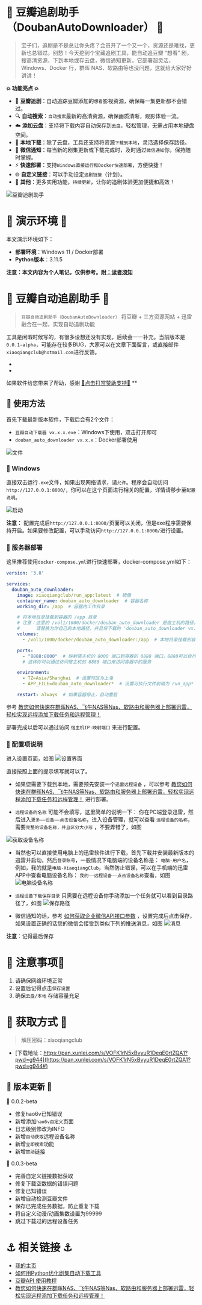 
# 📖 豆瓣追剧助手（DoubanAutoDownloader） 📖

> 宝子们，追剧是不是总让你头疼？会员开了一个又一个，资源还是难找，更新也总错过。别愁！今天挖到个宝藏追剧工具，能自动追豆瓣 “想看”
> 剧，搜高清资源，下到本地或存云盘，微信通知更新。它部署超灵活，Windows、Docker 行，群晖 NAS、软路由等也没问题，这就给大家好好讲讲！

**💥 功能亮点 💥**

- 🍿 **豆瓣追剧**：自动追踪豆瓣添加的`想看`影视资源，确保每一集更新都不会错过。
- 🔍 **自动搜索**：`自动搜索`最新的高清资源，确保画质清晰，观影体验一流。
- ☁️ **添加云盘**：支持将下载内容自动保存到`云盘`，轻松管理，无需占用本地硬盘空间。
- 💾 **本地下载**：除了云盘，工具还支持将资源`下载到本地`，灵活选择保存路径。
- 📱 **微信通知**：每当新的剧集更新或下载完成时，及时通过`微信通知`你，保持随时掌握。
- ⚡ **快速部署**：支持`Windows直接运行和Docker快速部署`，方便快捷！
- 🌐 **自定义链接**：可以手动设定`追剧链接`（计划）。
- 🎈 **其他**：更多实用功能，`持续更新`，让你的追剧体验更加便捷和高效！

![豆瓣追剧助手](https://i-blog.csdnimg.cn/direct/1759bb9791a1469390277daab2e7fcee.png)

# 🏡 演示环境 🏡

本文演示环境如下：

- **部署环境**：Windows 11 / Docker部署
- **Python版本**：3.11.5

**注意：本文内容为个人笔记，仅供参考。[附：读者须知](https://xiaoqiangclub.blog.csdn.net/article/details/138905099)**

# 📒 豆瓣自动追剧助手 📒

> `豆瓣自动追剧助手（DoubanAutoDownloader）` 将豆瓣 + 三方资源网站 + 迅雷融合在一起，实现自动追剧功能

工具是闲暇时候写的，有很多设想还没有实现，后续会一一补充。当前版本是`0.0.1-alpha`，可能存在较多BUG，大家可以在文章下面留言，或直接邮件
`xiaoqiangclub@hotmail.com`进行反馈。

*

*

如果软件给您带来了帮助，感谢 [💋点击打赏赞助支持💋](https://gitee.com/xiaoqiangclub/xiaoqiangapps/raw/master/images/xiaoqiangclub_ad.png)
**

## 📝 使用方法

首先下载最新版本软件，下载后会有2个文件：

- `豆瓣自动下载器 vx.x.x.exe`：Windows下使用，双击打开即可
- `douban_auto_downloader vx.x.x`：Docker部署使用

![文件](https://i-blog.csdnimg.cn/direct/c5ddcecccf3044a2baaeb552a8acf94f.png)

### 🔖 Windows

直接双击运行`.exe`文件，如果出现网络请求，请`允许`。程序会自动访问`http://127.0.0.1:8000/`，你可以在这个页面进行相关的配置，详情请移步至`配置说明`。

![启动](https://i-blog.csdnimg.cn/direct/6af29a4bdfd04ed1a5cf02bb8a7b7867.png)

**注意：** 配置完成后`http://127.0.0.1:8000/`页面可以关闭，但是exe程序需要保持开启。如果要修改配置，可以手动访问`http://127.0.0.1:8000/`进行设置。

### 🔖 服务器部署

这里推荐使用`docker-compose.yml`进行快速部署，docker-compose.yml如下：

```yaml
version: '3.8'

services:
  douban_auto_downloader:
    image: xiaoqiangclub/run_app:latest  # 镜像
    container_name: douban_auto_downloader  # 容器名称
    working_dir: /app  # 容器内工作目录

    # 将本地目录挂载到容器的 /app 目录
    # 注意：这里的 /vol1/1000/docker/douban_auto_downloader 是宿主机的路径，
    #      请替换为你自己的本地路径，并且将下载的 'douban_auto_downloader vx.x.x' 文件放到这个目录。
    volumes:
      - /vol1/1000/docker/douban_auto_downloader:/app  # 本地目录挂载到容器的 /app 目录

    ports:
      - "8888:8000"  # 映射宿主机的 8000 端口到容器的 8888 端口，8888可以自行修改
      # 这样你可以通过访问宿主机的 8888 端口来访问容器中的服务

    environment:
      - TZ=Asia/Shanghai  # 设置时区为上海
      - APP_FILE=douban_auto_downloader*  # 设置可执行文件前缀为 run_app*

    restart: always  # 如果容器停止，自动重启
```

参考 [教您如何快速在群晖NAS、飞牛NAS等Nas、软路由和服务器上部署迅雷，轻松实现远程添加下载任务和远程管理！](https://xiaoqiangclub.blog.csdn.net/article/details/144750284)

部署完成以后可以通过访问 `宿主机IP:映射端口` 来进行配置。

### 🧰 配置项说明

进入设置页面，如图
![设置界面](https://i-blog.csdnimg.cn/direct/e34285fd2f10420d818e7053258ae643.png)

直接按照上面的提示填写就可以了。

- 如果您需要下载到本地，需要预先安装一个`迅雷远程设备`
  ，可以参考  [教您如何快速在群晖NAS、飞牛NAS等Nas、软路由和服务器上部署迅雷，轻松实现远程添加下载任务和远程管理！](https://xiaoqiangclub.blog.csdn.net/article/details/144750284)
  进行部署。

- `远程设备的名称` 可能不会填写，这里简单的说明一下：
  你在PC端登录迅雷，然后进入`更多——设备——点击设备名称`，进入设备管理，就可以查看 `远程设备的名称`，需要`完整的设备名称，并且区分大小写`
  ，不要弄错了，如图

![获取设备名称](https://i-blog.csdnimg.cn/direct/afa9fcd649404c20aa63e1844b29a8e2.png)

- 当然也可以直接使用电脑上的迅雷软件进行下载，首先下载并安装最新版本的迅雷并启动，然后`登录账号`，一般情况下电脑端的设备名称是：
  `电脑-用户名`，例如，我的就是`电脑-XiaoqiangClub`，当然防止错误，可以在手机端的迅雷APP中查看电脑设备名称：
  `我的——远程设备——点击设备名称`查看，如图
  ![电脑设备名称](https://i-blog.csdnimg.cn/direct/d5a9310ce42f48c4997e6d826e0674e7.png)

- `远程设备下载保存目录` 只需要在远程设备你手动添加一个任务就可以看到目录路径了，如图
  ![保存路径](https://i-blog.csdnimg.cn/direct/a6d2c00bdbea41ffa2aa8f29d6bd41b2.png)
- 微信通知的话，参考 [如何获取企业微信API接口参数](https://xiaoqiangclub.blog.csdn.net/article/details/144614019)
  ，设置完成后点击保存，如果设置正确的话您的微信会接受到类似下列的推送消息，如图
  ![消息](https://i-blog.csdnimg.cn/direct/8b08c3b5d76c4574ac7e11d1176322c1.png)

**注意**：记得最后保存

# 🚨 注意事项🚨

1. 请确保网络环境正常
2. 设置后记得点击`保存设置`
3. 确保`云盘/本地` 存储容量充足

# 🎈 获取方式 🎈

> 解压密码：xiaoqiangclub

- [下载地址：https://pan.xunlei.com/s/VOFK1rN5xBvyuR1DeqE0rtZQA1?pwd=g944](https://pan.xunlei.com/s/VOFK1rN5xBvyuR1DeqE0rtZQA1?pwd=g944#)

## 🎉 版本更新 🎉

📑 0.0.2-beta

- 修复hao6v已知错误
- 新增添加`hao6v自定义`页面
- 日志级别修改为INFO
- 新增`自动获取`远程设备名称
- 新增`立即搜索`功能
- 新增`赞助`链接

📑 0.0.3-beta

- 完善自定义链接数据获取
- 修复下载空数据的错误问题
- 修复已知错误
- 新增自动检测豆瓣文件
- 保存已完成任务数据，防止重复下载
- 将自定义动漫/动画集数设置为99999
- 跳过下载过的远程设备任务

# ⚓️ 相关链接 ⚓️

- [我的主页](https://xiaoqiangclub.us.kg/)
- [如何用Python优化剧集自动下载工具](https://xiaoqiangclub.blog.csdn.net/article/details/138905099)
- [豆瓣API 使用教程](https://xiaoqiangclub.blog.csdn.net/article/details/137290877)
- [教您如何快速在群晖NAS、飞牛NAS等Nas、软路由和服务器上部署迅雷，轻松实现远程添加下载任务和远程管理！](https://xiaoqiangclub.blog.csdn.net/article/details/144750284) 
